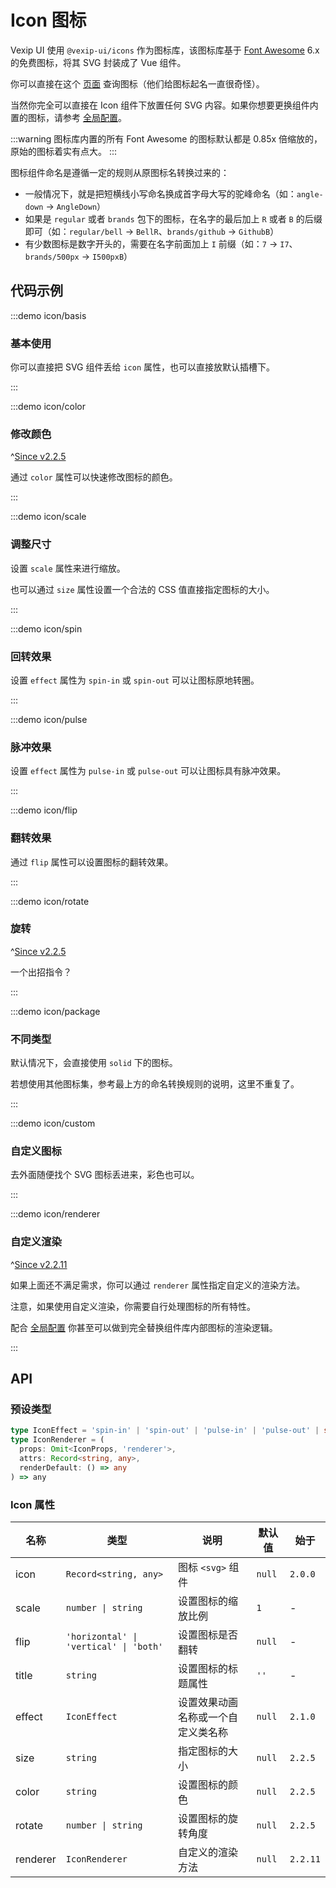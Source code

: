 # Icon 图标

Vexip UI 使用 `@vexip-ui/icons` 作为图标库，该图标库基于 [Font Awesome](https://fontawesome.com/) 6.x 的免费图标，将其 SVG 封装成了 Vue 组件。

你可以直接在这个 [页面](https://fontawesome.com/search?m=free) 查询图标（他们给图标起名一直很奇怪）。

当然你完全可以直接在 Icon 组件下放置任何 SVG 内容。如果你想要更换组件内置的图标，请参考 [全局配置](/zh-CN/guide/global-config.html#内置图标)。

:::warning
图标库内置的所有 Font Awesome 的图标默认都是 0.85x 倍缩放的，原始的图标着实有点大。
:::

图标组件命名是遵循一定的规则从原图标名转换过来的：

- 一般情况下，就是把短横线小写命名换成首字母大写的驼峰命名（如：`angle-down` -> `AngleDown`）
- 如果是 `regular` 或者 `brands` 包下的图标，在名字的最后加上 `R` 或者 `B` 的后缀即可（如：`regular/bell` -> `BellR`、`brands/github` -> `GithubB`）
- 有少数图标是数字开头的，需要在名字前面加上 `I` 前缀（如：`7` -> `I7`、`brands/500px` -> `I500pxB`）

## 代码示例

:::demo icon/basis

### 基本使用

你可以直接把 SVG 组件丢给 `icon` 属性，也可以直接放默认插槽下。

:::

:::demo icon/color

### 修改颜色

^[Since v2.2.5](!s)

通过 `color` 属性可以快速修改图标的颜色。

:::

:::demo icon/scale

### 调整尺寸

设置 `scale` 属性来进行缩放。

也可以通过 `size` 属性设置一个合法的 CSS 值直接指定图标的大小。

:::

:::demo icon/spin

### 回转效果

设置 `effect` 属性为 `spin-in` 或 `spin-out` 可以让图标原地转圈。

:::

:::demo icon/pulse

### 脉冲效果

设置 `effect` 属性为 `pulse-in` 或 `pulse-out` 可以让图标具有脉冲效果。

:::

:::demo icon/flip

### 翻转效果

通过 `flip` 属性可以设置图标的翻转效果。

:::

:::demo icon/rotate

### 旋转

^[Since v2.2.5](!s)

一个出招指令？

:::

:::demo icon/package

### 不同类型

默认情况下，会直接使用 `solid` 下的图标。

若想使用其他图标集，参考最上方的命名转换规则的说明，这里不重复了。

:::

:::demo icon/custom

### 自定义图标

去外面随便找个 SVG 图标丢进来，彩色也可以。

:::

:::demo icon/renderer

### 自定义渲染

^[Since v2.2.11](!s)

如果上面还不满足需求，你可以通过 `renderer` 属性指定自定义的渲染方法。

注意，如果使用自定义渲染，你需要自行处理图标的所有特性。

配合 [全局配置](/zh-CN/guide/global-config) 你甚至可以做到完全替换组件库内部图标的渲染逻辑。

:::

## API

### 预设类型

```ts
type IconEffect = 'spin-in' | 'spin-out' | 'pulse-in' | 'pulse-out' | string
type IconRenderer = (
  props: Omit<IconProps, 'renderer'>,
  attrs: Record<string, any>,
  renderDefault: () => any
) => any
```

### Icon 属性

| 名称     | 类型                                   | 说明                               | 默认值 | 始于     |
| -------- | -------------------------------------- | ---------------------------------- | ------ | -------- |
| icon     | `Record<string, any>`                  | 图标 `<svg>` 组件                  | `null` | `2.0.0`  |
| scale    | `number \| string`                     | 设置图标的缩放比例                 | `1`    | -        |
| flip     | `'horizontal' \| 'vertical' \| 'both'` | 设置图标是否翻转                   | `null` | -        |
| title    | `string`                               | 设置图标的标题属性                 | `''`   | -        |
| effect   | `IconEffect`                           | 设置效果动画名称或一个自定义类名称 | `null` | `2.1.0`  |
| size     | `string`                               | 指定图标的大小                     | `null` | `2.2.5`  |
| color    | `string`                               | 设置图标的颜色                     | `null` | `2.2.5`  |
| rotate   | `number \| string`                     | 设置图标的旋转角度                 | `null` | `2.2.5`  |
| renderer | `IconRenderer`                         | 自定义的渲染方法                   | `null` | `2.2.11` |
